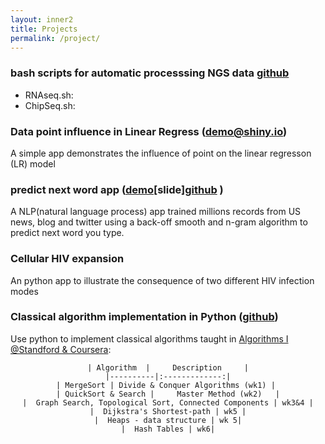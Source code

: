```yaml
---
layout: inner2
title: Projects
permalink: /project/
---
```

### bash scripts for automatic processsing NGS data [github]() 
- RNAseq.sh:
- ChipSeq.sh:

###  Data point influence in Linear Regress ([demo@shiny.io](https://biomystery.shinyapps.io/LRInfluenceApp/))

A simple app demonstrates the influence of point on the linear regresson
(LR) model

### predict next word app ([demo](https://biomystery.shinyapps.io/predNextWord/)[slide][github](https://github.com/biomystery/pred_next_word_app) )
 A NLP(natural language process) app trained millions records from US
 news, blog and twitter using a back-off smooth and n-gram algorithm to
 predict next word you type. 

### Cellular HIV expansion
An python app to illustrate the consequence of two different HIV
 infection modes

### Classical algorithm implementation in Python ([github](https://github.com/biomystery/algorithm1_coursera_2013_stanford))
Use python to implement classical algorithms taught in
[Algorithms I @Standford & Coursera](https://www.coursera.org/learn/algorithm-design-analysis):
<center>

    | Algorithm  |     Description     |
    |----------|:-------------:|
    | MergeSort | Divide & Conquer Algorithms (wk1) | 
    | QuickSort & Search |     Master Method (wk2)   |
    |  Graph Search, Topological Sort, Connected Components | wk3&4 |
    |  Dijkstra's Shortest-path | wk5 |
    |  Heaps - data structure | wk 5|
    |  Hash Tables | wk6|

</center>



